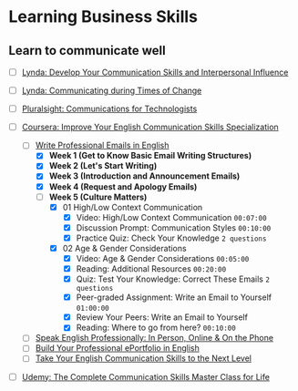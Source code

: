 # Learning Business Skills

## Learn to communicate well

- [ ] [Lynda: Develop Your Communication Skills and Interpersonal Influence](https://www.lynda.com/learning-paths/Business/develop-your-communication-skills-and-interpersonal-influence)
- [ ] [Lynda: Communicating during Times of Change](https://www.lynda.com/learning-paths/Business/communicating-during-times-of-change)
- [ ] [Pluralsight: Communications for Technologists](https://www.pluralsight.com/paths/communications-for-technologists-skill)
- [ ] [Coursera: Improve Your English Communication Skills Specialization](https://www.coursera.org/specializations/improve-english)
  - [ ] [Write Professional Emails in English](https://www.coursera.org/learn/professional-emails-english)
    - [x] **Week 1 (Get to Know Basic Email Writing Structures)**
    - [x] **Week 2 (Let's Start Writing)**
    - [x] **Week 3 (Introduction and Announcement Emails)**
    - [x] **Week 4 (Request and Apology Emails)**
    - [ ] **Week 5 (Culture Matters)**
      - [x] 01 High/Low Context Communication
        - [x] Video: High/Low Context Communication `00:07:00`
        - [x] Discussion Prompt: Communication Styles `00:10:00`
        - [x] Practice Quiz: Check Your Knowledge `2 questions`
      - [x] 02 Age & Gender Considerations
        - [x] Video: Age & Gender Considerations `00:05:00`
        - [x] Reading: Additional Resources `00:20:00`
        - [x] Quiz: Test Your Knowledge: Correct These Emails `2 questions`
        - [x] Peer-graded Assignment: Write an Email to Yourself `01:00:00`
        - [x] Review Your Peers: Write an Email to Yourself
        - [x] Reading: Where to go from here? `00:10:00`
  - [ ] [Speak English Professionally: In Person, Online & On the Phone](https://www.coursera.org/learn/speak-english-professionally)
  - [ ] [Build Your Professional ePortfolio in English](https://www.coursera.org/learn/eportfolio-english)
  - [ ] [Take Your English Communication Skills to the Next Level](https://www.coursera.org/learn/english-communication-capstone)
- [ ] [Udemy: The Complete Communication Skills Master Class for Life](https://www.udemy.com/course/the-complete-communication-skills-master-class-for-life/)

